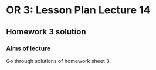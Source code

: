 # OR 3: Lesson Plan Lecture 14
## Homework 3 solution

### Aims of lecture

Go through solutions of homework sheet 3.
